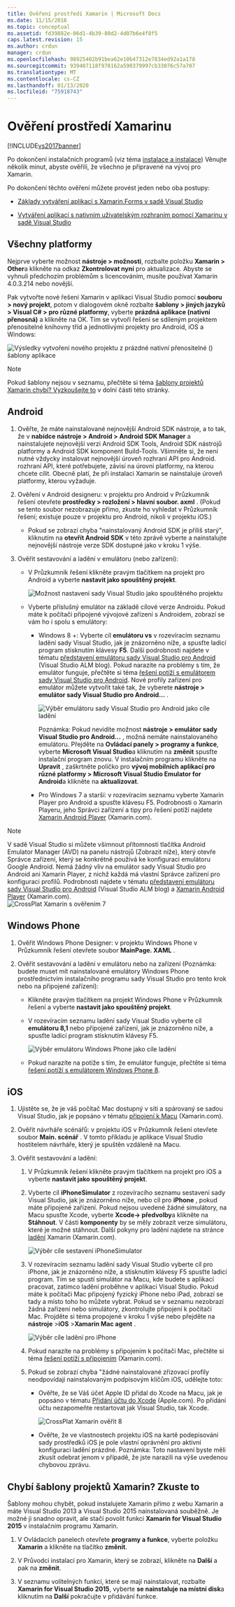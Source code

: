 ```yaml
---
title: Ověření prostředí Xamarin | Microsoft Docs
ms.date: 11/15/2016
ms.topic: conceptual
ms.assetid: fd39882e-06d1-4b39-80d2-4d07b6e4f8f5
caps.latest.revision: 15
ms.author: crdun
manager: crdun
ms.openlocfilehash: 98925402b91bea62e10b47312e7834ed92a1a178
ms.sourcegitcommit: 939407118f978162a590379997cb33076c57a707
ms.translationtype: MT
ms.contentlocale: cs-CZ
ms.lasthandoff: 01/13/2020
ms.locfileid: "75918743"
---
```

# <a name="verify-your-xamarin-environment"></a>Ověření prostředí Xamarinu
[!INCLUDE[vs2017banner](../includes/vs2017banner.md)]

Po dokončení instalačních programů (viz téma [instalace a instalace](../cross-platform/setup-and-install.md)) Věnujte několik minut, abyste ověřili, že všechno je připravené na vývoj pro Xamarin.  
  
 Po dokončení těchto ověření můžete provést jeden nebo oba postupy:  
  
- [Základy vytváření aplikací s Xamarin.Forms v sadě Visual Studio](../cross-platform/learn-app-building-basics-with-xamarin-forms-in-visual-studio.md)  
  
- [Vytváření aplikací s nativním uživatelským rozhraním pomocí Xamarinu v sadě Visual Studio](../cross-platform/build-apps-with-native-ui-using-xamarin-in-visual-studio.md)  
  
## <a name="all-platforms"></a>Všechny platformy  
 Nejprve vyberte možnost **nástroje > možnosti**, rozbalte položku **Xamarin > Other**a klikněte na odkaz **Zkontrolovat nyní** pro aktualizace. Abyste se vyhnuli předchozím problémům s licencováním, musíte používat Xamarin 4.0.3.214 nebo novější.  
  
 Pak vytvořte nové řešení Xamarin v aplikaci Visual Studio pomocí **souboru > nový projekt**, potom v dialogovém okně rozbalte **šablony > jiných jazyků > Visual C# > pro různé platformy**, vyberte **prázdná aplikace (nativní přenosná)** a klikněte na OK. Tím se vytvoří řešení se sdíleným projektem přenositelné knihovny tříd a jednotlivými projekty pro Android, iOS a Windows:  
  
 ![Výsledky vytvoření nového projektu z prázdné nativní přenositelné &#40;&#41; šablony aplikace](../cross-platform/media/crossplat-xamarin-verify-1.png "CrossPlat Xamarin ověřit 1")  
  
> [!NOTE]
> Pokud šablony nejsou v seznamu, přečtěte si téma [šablony projektů Xamarin chybí? Vyzkoušejte to](#missing) v dolní části této stránky.  
  
## <a name="android"></a>Android  
  
1. Ověřte, že máte nainstalované nejnovější Android SDK nástroje, a to tak, že v **nabídce nástroje > Android > Android SDK Manager** a nainstalujete nejnovější verzi Android SDK Tools, Android SDK nástrojů platformy a Android SDK komponent Build-Tools. Všimněte si, že není nutné vždycky instalovat nejnovější úroveň rozhraní API pro Android. rozhraní API, které potřebujete, závisí na úrovni platformy, na kterou chcete cílit. Obecně platí, že při instalaci Xamarin se nainstaluje úroveň platformy, kterou vyžaduje.  

2. Ověření v Android designeru: v projektu pro Android v Průzkumník řešení otevřete **prostředky > rozložení > hlavní soubor. axml** . (Pokud se tento soubor nezobrazuje přímo, zkuste ho vyhledat v Průzkumník řešení; existuje pouze v projektu pro Android, nikoli v projektu iOS.)  
  
    - Pokud se zobrazí chyba "nainstalovaný Android SDK je příliš starý", kliknutím na **otevřít Android SDK** v této zprávě vyberte a nainstalujte nejnovější nástroje verze SDK dostupné jako v kroku 1 výše. 
  
3. Ověřit sestavování a ladění v emulátoru (nebo zařízení):  
  
    - V Průzkumník řešení klikněte pravým tlačítkem na projekt pro Android a vyberte **nastavit jako spouštěný projekt**.  
  
         ![Možnost nastavení sady Visual Studio jako spouštěného projektu](../cross-platform/media/crossplat-xamarin-verify-2.png "CrossPlat Xamarin ověřit 2")  
  
    - Vyberte příslušný emulátor na základě cílové verze Androidu. Pokud máte k počítači připojené vývojové zařízení s Androidem, zobrazí se vám ho i spolu s emulátory:  
  
        - Windows 8 +: Vyberte cíl **emulátoru vs** v rozevíracím seznamu ladění sady Visual Studio, jak je znázorněno níže, a spusťte ladicí program stisknutím klávesy **F5**. Další podrobnosti najdete v tématu [představení emulátoru sady Visual Studio pro Android](https://devblogs.microsoft.com/devops/introducing-visual-studios-emulator-for-android/) (Visual Studio ALM blog). Pokud narazíte na problémy s tím, že emulátor funguje, přečtěte si téma [řešení potíží s emulátorem sady Visual Studio pro Android](../cross-platform/troubleshooting-the-visual-studio-emulator-for-android.md). Nové profily zařízení pro emulátor můžete vytvořit také tak, že vyberete **nástroje > emulátor sady Visual Studio pro Android...** .  
  
             ![Výběr emulátoru sady Visual Studio pro Android jako cíle ladění](../cross-platform/media/crossplat-xamarin-verify-3.png "CrossPlat Xamarin ověřit 3")  
  
             Poznámka: Pokud nevidíte možnost **nástroje > emulátor sady Visual Studio pro Android...** , možná nemáte nainstalovaného emulátoru. Přejděte na **Ovládací panely > programy a funkce**, vyberte **Microsoft Visual Studio**a kliknutím na **změnit** spusťte instalační program znovu. V instalačním programu klikněte na **Upravit** , zaškrtněte políčko pro **vývoj mobilních aplikací pro různé platformy > Microsoft Visual Studio Emulator for Android**a klikněte na **aktualizovat**.  
  
        - Pro Windows 7 a starší: v rozevíracím seznamu vyberte Xamarin Player pro Android a spusťte klávesu F5. Podrobnosti o Xamarin Playeru, jeho Správci zařízení a tipy pro řešení potíží najdete [Xamarin Android Player](/xamarin/android/deploy-test/debugging/debug-on-emulator?tabs=windows) (Xamarin.com).  
  
> [!NOTE]
> V sadě Visual Studio si můžete všimnout přítomnosti tlačítka Android Emulator Manager (AVD) na panelu nástrojů (Zobrazit níže), který otevře Správce zařízení, který se konkrétně používá ke konfiguraci emulátoru Google Android.  Nemá žádný vliv na emulátor sady Visual Studio pro Android ani Xamarin Player, z nichž každá má vlastní Správce zařízení pro konfiguraci profilů.  Podrobnosti najdete v tématu [představení emulátoru sady Visual Studio pro Android](https://devblogs.microsoft.com/devops/introducing-visual-studios-emulator-for-android/) (Visual Studio ALM blog) a [Xamarin Android Player](/xamarin/android/deploy-test/debugging/debug-on-emulator?tabs=windows) (Xamarin.com).  
> ![CrossPlat Xamarin s ověřením 7](../cross-platform/media/crossplat-xamarin-verify-7.png "CrossPlat Xamarin s ověřením 7")  
  
## <a name="windows-phone"></a>Windows Phone  
  
1. Ověřit Windows Phone Designer: v projektu Windows Phone v Průzkumník řešení otevřete soubor **MainPage. XAML** .  
  
2. Ověřit sestavování a ladění v emulátoru nebo na zařízení (Poznámka: budete muset mít nainstalované emulátory Windows Phone prostřednictvím instalačního programu sady Visual Studio pro tento krok nebo na připojené zařízení):  
  
    - Klikněte pravým tlačítkem na projekt Windows Phone v Průzkumník řešení a vyberte **nastavit jako spouštěný projekt**.  
  
    - V rozevíracím seznamu ladění sady Visual Studio vyberte cíl **emulátoru 8,1** nebo připojené zařízení, jak je znázorněno níže, a spusťte ladicí program stisknutím klávesy F5.  
  
         ![Výběr emulátoru Windows Phone jako cíle ladění](../cross-platform/media/crossplat-xamarin-verify-4.png "CrossPlat Xamarin s ověřením 4")  
  
    - Pokud narazíte na potíže s tím, že emulátor funguje, přečtěte si téma [řešení potíží s emulátorem Windows Phone 8](https://msdn.microsoft.com/library/windows/apps/jj681694.aspx).  
  
## <a name="ios"></a>iOS  
  
1. Ujistěte se, že je váš počítač Mac dostupný v síti a spárovaný se sadou Visual Studio, jak je popsáno v tématu [připojení k Macu](/xamarin/ios/get-started/installation/windows/connecting-to-mac/) (Xamarin.com).  
  
2. Ověřit návrháře scénářů: v projektu iOS v Průzkumník řešení otevřete soubor **Main. scénář** . V tomto příkladu je aplikace Visual Studio hostitelem návrháře, který je spuštěn vzdáleně na Macu.  
  
3. Ověřit sestavování a ladění:  
  
    1. V Průzkumník řešení klikněte pravým tlačítkem na projekt pro iOS a vyberte **nastavit jako spouštěný projekt**.  
  
    2. Vyberte cíl **iPhoneSimulator** z rozevíracího seznamu sestavení sady Visual Studio, jak je znázorněno níže, nebo cíl pro **iPhone** , pokud máte připojené zařízení. Pokud nejsou uvedené žádné simulátory, na Macu spusťte Xcode, vyberte **Xcode-> předvolby**a klikněte na **Stáhnout**. V části **komponenty** by se měly zobrazit verze simulátoru, které je možné stáhnout. Další pokyny pro ladění najdete na stránce [ladění](https://developer.xamarin.com/guides/ios/deployment,_testing,_and_metrics/debugging_in_xamarin_ios/#Debugging_on_the_Simulator) Xamarin (Xamarin.com).  
  
         ![Výběr cíle sestavení iPhoneSimulator](../cross-platform/media/crossplat-xamarin-verify-5.png "CrossPlat Xamarin ověřit 5")  
  
    3. V rozevíracím seznamu ladění sady Visual Studio vyberte cíl pro iPhone, jak je znázorněno níže, a stisknutím klávesy F5 spusťte ladicí program. Tím se spustí simulátor na Macu, kde budete s aplikací pracovat, zatímco ladění proběhne v aplikaci Visual Studio. Pokud máte k počítači Mac připojený fyzický iPhone nebo iPad, zobrazí se tady a místo toho ho můžete vybrat. Pokud se v seznamu nezobrazí žádná zařízení nebo simulátory, zkontrolujte připojení k počítači Mac. Projděte si téma propojené v kroku 1 výše nebo přejděte na **nástroje** >**iOS** >**Xamarin Mac agent** .  
  
         ![Výběr cíle ladění pro iPhone](../cross-platform/media/crossplat-xamarin-verify-6.png "CrossPlat Xamarin ověřit 6")  
  
    4. Pokud narazíte na problémy s připojením k počítači Mac, přečtěte si téma [řešení potíží s připojením](/xamarin/ios/get-started/installation/windows/connecting-to-mac/troubleshooting) (Xamarin.com).  
  
    5. Pokud se zobrazí chyba "žádné nainstalované zřizovací profily neodpovídají nainstalovaným podpisovým klíčům iOS, udělejte toto:  
  
        - Ověřte, že se Váš účet Apple ID přidal do Xcode na Macu, jak je popsáno v tématu [Přidání účtu do Xcode](https://developer.apple.com/library/content/documentation/IDEs/Conceptual/AppStoreDistributionTutorial/AddingYourAccounttoXcode/AddingYourAccounttoXcode.html#//apple_ref/doc/uid/TP40013839-CH40-SW1) (Apple.com).  Po přidání účtu nezapomeňte restartovat jak Visual Studio, tak Xcode.  
  
             ![CrossPlat Xamarin ověřit 8](../cross-platform/media/crossplat-xamarin-verify-8.png "CrossPlat Xamarin ověřit 8")  
  
        - Ověřte, že ve vlastnostech projektu iOS na kartě podepisování sady prostředků iOS je pole vlastní oprávnění pro aktivní konfiguraci ladění prázdné.  Poznámka: Toto nastavení byste měli zkusit odebrat jenom v případě, že jste narazili na výše uvedenou chybovou zprávu.  
  
## <a name="missing"></a>Chybí šablony projektů Xamarin? Zkuste to  
 Šablony mohou chybět, pokud instalujete Xamarin přímo z webu Xamarin a máte Visual Studio 2013 a Visual Studio 2015 nainstalovaná souběžně. Je možné ji snadno opravit, ale stačí povolit funkci **Xamarin for Visual Studio 2015** v instalačním programu Xamarin.  
  
1. V Ovládacích panelech otevřete **programy a funkce**, vyberte položku **Xamarin** a klikněte na tlačítko **změnit**.  
  
2. V Průvodci instalací pro Xamarin, který se zobrazí, klikněte na **Další** a pak na **změnit**.  
  
3. V seznamu volitelných funkcí, které se mají nainstalovat, rozbalte **Xamarin for Visual Studio 2015**, vyberte **se nainstaluje na místní disk**a kliknutím na **Další** pokračujte v přidávání funkce.
